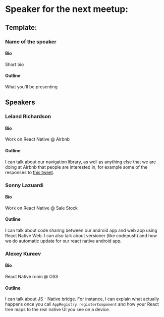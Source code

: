 # Speaker for the next meetup:

## Template:

### Name of the speaker

#### Bio
Short bio

#### Outline
What you'll be presenting



## Speakers

### Leland Richardson

#### Bio
Work on React Native @ Airbnb

#### Outline
I can talk about our navigation library, as well as anything else that we are doing at Airbnb that 
people are interested in, for example some of the responses to [this tweet](https://twitter.com/intelligibabble/status/788249703737458689).

### Sonny Lazuardi

#### Bio
Work on React Native @ Sale Stock

#### Outline
I can talk about code sharing between our android app and web app using React Native Web. I can also talk about versioner (like codepush) and how we do automatic update for our react native android app.

### Alexey Kureev

#### Bio
React Native ronin @ OSS

#### Outline
I can talk about JS - Native bridge. For instance, I can explain what actually happens once you call `AppRegistry.registerComponent` and how your React tree maps to the real native UI you see on a device.
